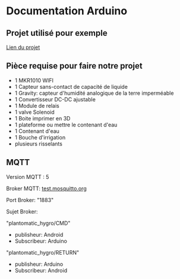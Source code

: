 # Documentation Arduino
## Projet utilisé pour exemple
      
[Lien du projet](https://community.dfrobot.com/makelog-312988.html)

## Pièce requise pour faire notre projet

- 1 MKR1010 WIFI
- 1 Capteur sans-contact de capacité de liquide
- 1 Gravity: capteur d'humidité analogique de la terre imperméable 
- 1 Convertisseur DC-DC ajustable
- 1 Module de relais
- 1 valve Solenoid
- 1 Boite imprimer en 3D
- 1 plateforme ou mettre le contenant d'eau
- 1 Contenant d'eau
- 1 Bouche d'irrigation
- plusieurs risselants


## MQTT

Version MQTT : 5

Broker MQTT: [test.mosquitto.org](https://test.mosquitto.org)

Port Broker: "1883"

Sujet Broker: 

"plantomatic_hygro/CMD"

 - publisheur: Android
 - Subscribeur: Arduino
  
"plantomatic_hygro/RETURN"

 - publisheur: Arduino
 - Subscribeur: Android
